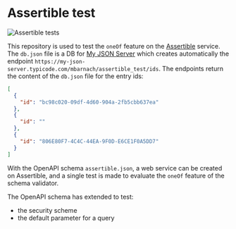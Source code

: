 # Assertible test

![Assertible tests](https://github.com/mbarnach/assertible_test/workflows/.github/workflows/main.yml/badge.svg)

This repository is used to test the `oneOf` feature on the [Assertible](https://assertible.com/) service.
The `db.json` file is a DB for [My JSON Server](https://my-json-server.typicode.com/) which creates automatically the endpoint `https://my-json-server.typicode.com/mbarnach/assertible_test/ids`.
The endpoints return the content of the `db.json` file for the entry ids:
```json
[
  {
    "id": "bc98c020-09df-4d60-904a-2fb5cbb637ea"
  },
  {
    "id": ""
  },
  {
    "id": "806E80F7-4C4C-44EA-9F0D-E6CE1F0A5DD7"
  }
]
```

With the OpenAPI schema `assertible.json`, a web service can be created on Assertible, and a single test is made to evaluate the `oneOf` feature of the schema validator.

The OpenAPI schema has extended to test:
- the security scheme
- the default parameter for a query
